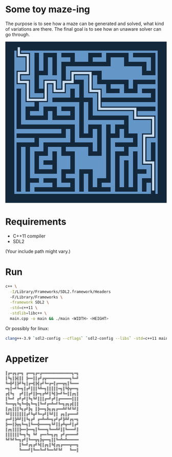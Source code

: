Some toy maze-ing
=================

The purpose is to see how a maze can be generated and solved, what kind of variations are there. The final goal is to see how an unaware solver can go through.

![Example](./example/sdlmaze1616.png)


# Requirements

- C++11 compiler
- SDL2

(Your include path might vary.)


# Run

```bash
c++ \
  -I/Library/Frameworks/SDL2.framework/Headers 
  -F/Library/Frameworks \
  -framework SDL2 \
  -std=c++11 \
  -stdlib=libc++ \
  main.cpp -o main && ./main <WIDTH> <HEIGHT> 
```

Or possibly for linux:

```bash
clang++-3.9 `sdl2-config --cflags` `sdl2-config --libs` -std=c++11 main.cpp -o main && ./main <W> <H>
```


# Appetizer

```
║╔═╔╗╔═╗ ╔══╗╔═╔═════════════╗═╗
║╚╗║╠╣║║ ╠══║║╔╝╔╦══════════╗╚═╝
╚═╬╝║╠╝╚╗║╔═╣╠╣╔╝╚═╔═║╔══╦╗║╚═══
═╗║═╝╚═╗║╔╝║║║╚╩═╗║║║║║═╗║╚╬╦══╗
╔╣╚╗  ╔╝║║╔╝║╠═╗╔╩╝║╚╣╠═╝╚═║║╔╗║
║╚═╝ ╔╝╔╝║╚╗╚╝║║║╔═╝╔╝║╔═════║║║
╚══╦╗╚╗╚═╬╗╚═╗║╚═╝╔═╩═╝╚═╗╔╗╔╣║║
║╔╗║║║╚╗╔╝╠╗ ║╠══╗╠╗╔╗╔══╩╝╚╝╚╝║
╚╝║║║║║║║╔╝╚╦╝╚═╔╝║╚╝║║ ╔╗║╔═══╝
╔═╝║╠╩╝║║╚╗╔╝ ╔═╩═╩═╗╔╝╔╝╠╩╝╔╗═╗
╠══║╠╦╗╚═╗║╚══╬════╗╚╝║║╔╩╦═╝║╔╝
║╔╗║║║╠══╠══╗║╚═══╗╚══╩╝║║╚═══╝║
║║║║║║╚═╗╚╗ ╚╝ ╔══╚═╗╔╗ ╔╝╔════╝
╚╝╚╝╚═╗╔╝║╚══╦╗╠╦══╗║║╚═╩═╩═════
      ║╚═╝╔╗╔╝╚╣║╔╗║╚╣╔╗╔═══╦══╗
      ╚═══╝║╚══╚═╝╚══╚╝╚╝   ╚══║
```